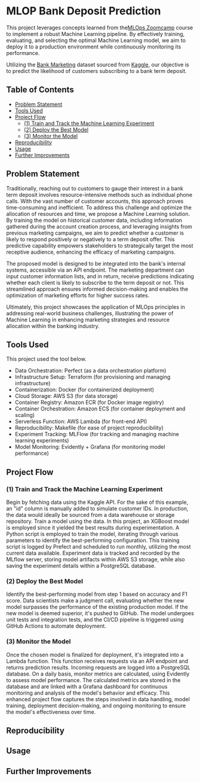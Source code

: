 # MLOP Bank Deposit Prediction

This project leverages concepts learned from the[MLOps Zoomcamp](https://github.com/DataTalksClub/mlops-zoomcamp) course to implement a robust Machine Learning pipeline. By effectively training, evaluating, and selecting the optimal Machine Learning model, we aim to deploy it to a production environment while continuously monitoring its performance.

Utilizing the [Bank Marketing](https://www.kaggle.com/datasets/henriqueyamahata/bank-marketing?select=bank-additional-full.csv) dataset sourced from [Kaggle](https://www.kaggle.com/), our objective is to predict the likelihood of customers subscribing to a bank term deposit.

## Table of Contents
- [Problem Statement](#problem-statement)
- [Tools Used](#tools-used)
- [Project Flow](#project-flow)
  - [(1) Train and Track the Machine Learning Experiment](#1-train-and-track-the-machine-learning-experiment)
  - [(2) Deploy the Best Model](#2-deploy-the-best-model)
  - [(3) Monitor the Model](#3-monitor-the-model)
- [Reproducibility](#reproducibility)
- [Usage](#usage)
- [Further Improvements](#further-improvements)
## Problem Statement
Traditionally, reaching out to customers to gauge their interest in a bank term deposit involves resource-intensive methods such as individual phone calls. With the vast number of customer accounts, this approach proves time-consuming and inefficient. To address this challenge and optimize the allocation of resources and time, we propose a Machine Learning solution. By training the model on historical customer data, including information gathered during the account creation process, and leveraging insights from previous marketing campaigns, we aim to predict whether a customer is likely to respond positively or negatively to a term deposit offer. This predictive capability empowers stakeholders to strategically target the most receptive audience, enhancing the efficacy of marketing campaigns.

The proposed model is designed to be integrated into the bank's internal systems, accessible via an API endpoint. The marketing department can input customer information lists, and in return, receive predictions indicating whether each client is likely to subscribe to the term deposit or not. This streamlined approach ensures informed decision-making and enables the optimization of marketing efforts for higher success rates.

Ultimately, this project showcases the application of MLOps principles in addressing real-world business challenges, illustrating the power of Machine Learning in enhancing marketing strategies and resource allocation within the banking industry.


## Tools Used

This project used the tool below.

- Data Orchestration: Perfect (as a data orchestration platform)
- Infrastructure Setup: Terraform (for provisioning and managing infrastructure)
- Containerization: Docker (for containerized deployment)
- Cloud Storage: AWS S3 (for data storage)
- Container Registry: Amazon ECR (for Docker image registry)
- Container Orchestration: Amazon ECS (for container deployment and scaling)
- Serverless Function: AWS Lambda (for front-end API)
- Reproducibility: Makefile (for ease of project reproducibility)
- Experiment Tracking: MLFlow (for tracking and managing machine learning experiments)
- Model Monitoring: Evidently + Grafana (for monitoring model performance)

## Project Flow

### (1) Train and Track the Machine Learning Experiment

Begin by fetching data using the Kaggle API. For the sake of this example, an "id" column is manually added to simulate customer IDs. In production, the data would ideally be sourced from a data warehouse or storage repository.
Train a model using the data. In this project, an XGBoost model is employed since it yielded the best results during experimentation.
A Python script is employed to train the model, iterating through various parameters to identify the best-performing configuration. This training script is logged by Prefect and scheduled to run monthly, utilizing the most current data available.
Experiment data is tracked and recorded by the MLflow server, storing model artifacts within AWS S3 storage, while also saving the experiment details within a PostgreSQL database.

### (2) Deploy the Best Model

Identify the best-performing model from step 1 based on accuracy and F1 score.
Data scientists make a judgment call, evaluating whether the new model surpasses the performance of the existing production model.
If the new model is deemed superior, it's pushed to GitHub. The model undergoes unit tests and integration tests, and the CI/CD pipeline is triggered using GitHub Actions to automate deployment.

### (3) Monitor the Model

Once the chosen model is finalized for deployment, it's integrated into a Lambda function. This function receives requests via an API endpoint and returns prediction results.
Incoming requests are logged into a PostgreSQL database.
On a daily basis, monitor metrics are calculated, using Evidently to assess model performance.
The calculated metrics are stored in the database and are linked with a Grafana dashboard for continuous monitoring and analysis of the model's behavior and efficacy.
This enhanced project flow captures the steps involved in data handling, model training, deployment decision-making, and ongoing monitoring to ensure the model's effectiveness over time.


## Reproducibility



## Usage

## Further Improvements

